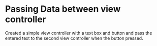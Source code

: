 # Passing Data between view controller

Created a simple view controller with a text box and button and pass the entered text to the second view controller when the button pressed.
